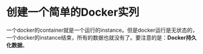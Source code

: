 # 创建一个简单的Docker实列

一个docker的container就是一个运行的instance。但是docker运行是无状态的，一个docker的instance结束，所有的数据也就没有了。要注意的是：**Docker持久化数据**。

